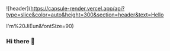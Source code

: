 ![header](https://capsule-render.vercel.app/api?type=slice&color=auto&height=300&section=header&text=Hello

I'm%20JiEun&fontSize=90)

### Hi there 👋

<!--
**kimjieunn/kimjieunn** is a ✨ _special_ ✨ repository because its `README.md` (this file) appears on your GitHub profile.

Here are some ideas to get you started:

- 🔭 I’m currently working on ...
- 🌱 I’m currently learning ...
- 👯 I’m looking to collaborate on ...
- 🤔 I’m looking for help with ...
- 💬 Ask me about ...
- 📫 How to reach me: ...
- 😄 Pronouns: ...
- ⚡ Fun fact: ...
-->
